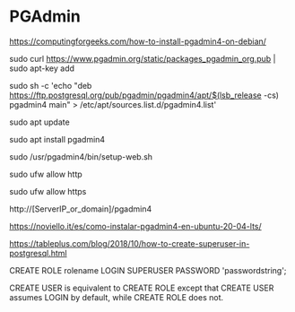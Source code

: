 # PGAdmin

https://computingforgeeks.com/how-to-install-pgadmin4-on-debian/ 

sudo curl https://www.pgadmin.org/static/packages_pgadmin_org.pub | sudo apt-key add

sudo sh -c 'echo "deb https://ftp.postgresql.org/pub/pgadmin/pgadmin4/apt/$(lsb_release -cs) pgadmin4 main" > /etc/apt/sources.list.d/pgadmin4.list'

sudo apt update

sudo apt install pgadmin4

sudo /usr/pgadmin4/bin/setup-web.sh

sudo ufw allow http

sudo ufw allow https

http://[ServerIP_or_domain]/pgadmin4


https://noviello.it/es/como-instalar-pgadmin4-en-ubuntu-20-04-lts/ 

https://tableplus.com/blog/2018/10/how-to-create-superuser-in-postgresql.html

CREATE ROLE rolename LOGIN SUPERUSER PASSWORD 'passwordstring';

CREATE USER is equivalent to CREATE ROLE except that CREATE USER assumes LOGIN by default, while CREATE ROLE does not.